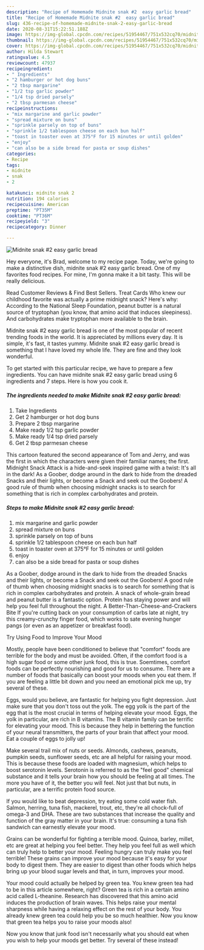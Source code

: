 ```yaml
---
description: "Recipe of Homemade Midnite snak #2  easy garlic bread"
title: "Recipe of Homemade Midnite snak #2  easy garlic bread"
slug: 436-recipe-of-homemade-midnite-snak-2-easy-garlic-bread
date: 2020-08-31T15:22:51.188Z
image: https://img-global.cpcdn.com/recipes/51954467/751x532cq70/midnite-snak-2-easy-garlic-bread-recipe-main-photo.jpg
thumbnail: https://img-global.cpcdn.com/recipes/51954467/751x532cq70/midnite-snak-2-easy-garlic-bread-recipe-main-photo.jpg
cover: https://img-global.cpcdn.com/recipes/51954467/751x532cq70/midnite-snak-2-easy-garlic-bread-recipe-main-photo.jpg
author: Hilda Stewart
ratingvalue: 4.5
reviewcount: 47937
recipeingredient:
- " Ingredients"
- "2 hamburger or hot dog buns"
- "2 tbsp margarine"
- "1/2 tsp garlic powder"
- "1/4 tsp dried parsely"
- "2 tbsp parmesan cheese"
recipeinstructions:
- "mix margarine and garlic powder"
- "spread mixture on buns"
- "sprinkle parsely on top of buns"
- "sprinkle 1/2 tablespoon cheese on each bun half"
- "toast in toaster oven at 375°F for 15 minutes or until golden"
- "enjoy"
- "can also be a side bread for pasta or soup dishes"
categories:
- Recipe
tags:
- midnite
- snak
- 2

katakunci: midnite snak 2 
nutrition: 194 calories
recipecuisine: American
preptime: "PT35M"
cooktime: "PT36M"
recipeyield: "3"
recipecategory: Dinner

---
```



![Midnite snak #2  easy garlic bread](https://img-global.cpcdn.com/recipes/51954467/751x532cq70/midnite-snak-2-easy-garlic-bread-recipe-main-photo.jpg)

Hey everyone, it's Brad, welcome to my recipe page. Today, we're going to make a distinctive dish, midnite snak #2  easy garlic bread. One of my favorites food recipes. For mine, I'm gonna make it a bit tasty. This will be really delicious.

Read Customer Reviews &amp; Find Best Sellers. Treat Cards Who knew our childhood favorite was actually a prime midnight snack? Here&#39;s why: According to the National Sleep Foundation, peanut butter is a natural source of tryptophan (you know, that amino acid that induces sleepiness). And carbohydrates make tryptophan more available to the brain.

Midnite snak #2  easy garlic bread is one of the most popular of recent trending foods in the world. It is appreciated by millions every day. It is simple, it's fast, it tastes yummy. Midnite snak #2  easy garlic bread is something that I have loved my whole life. They are fine and they look wonderful.


To get started with this particular recipe, we have to prepare a few ingredients. You can have midnite snak #2  easy garlic bread using 6 ingredients and 7 steps. Here is how you cook it.

<!--inarticleads1-->

##### The ingredients needed to make Midnite snak #2  easy garlic bread:

1. Take  Ingredients
1. Get 2 hamburger or hot dog buns
1. Prepare 2 tbsp margarine
1. Make ready 1/2 tsp garlic powder
1. Make ready 1/4 tsp dried parsely
1. Get 2 tbsp parmesan cheese


This cartoon featured the second appearance of Tom and Jerry, and was the first in which the characters were given their familiar names; the first. Midnight Snack Attack is a hide-and-seek inspired game with a twist: It&#39;s all in the dark! As a Goober, dodge around in the dark to hide from the dreaded Snacks and their lights, or become a Snack and seek out the Goobers! A good rule of thumb when choosing midnight snacks is to search for something that is rich in complex carbohydrates and protein. 

<!--inarticleads2-->

##### Steps to make Midnite snak #2  easy garlic bread:

1. mix margarine and garlic powder
1. spread mixture on buns
1. sprinkle parsely on top of buns
1. sprinkle 1/2 tablespoon cheese on each bun half
1. toast in toaster oven at 375°F for 15 minutes or until golden
1. enjoy
1. can also be a side bread for pasta or soup dishes


As a Goober, dodge around in the dark to hide from the dreaded Snacks and their lights, or become a Snack and seek out the Goobers! A good rule of thumb when choosing midnight snacks is to search for something that is rich in complex carbohydrates and protein. A snack of whole-grain bread and peanut butter is a fantastic option. Protein has staying power and will help you feel full throughout the night. A Better-Than-Cheese-and-Crackers Bite If you&#39;re cutting back on your consumption of carbs late at night, try this creamy-crunchy finger food, which works to sate evening hunger pangs (or even as an appetizer or breakfast food). 

Try Using Food to Improve Your Mood


Mostly, people have been conditioned to believe that "comfort" foods are terrible for the body and must be avoided. Often, if the comfort food is a high sugar food or some other junk food, this is true. Soemtimes, comfort foods can be perfectly nourishing and good for us to consume. There are a number of foods that basically can boost your moods when you eat them. If you are feeling a little bit down and you need an emotional pick me up, try several of these.

Eggs, would you believe, are fantastic for helping you fight depression. Just make sure that you don't toss out the yolk. The egg yolk is the part of the egg that is the most crucial in terms of helping elevate your mood. Eggs, the yolk in particular, are rich in B vitamins. The B vitamin family can be terrific for elevating your mood. This is because they help in bettering the function of your neural transmitters, the parts of your brain that affect your mood. Eat a couple of eggs to jolly up!

Make several trail mix of nuts or seeds. Almonds, cashews, peanuts, pumpkin seeds, sunflower seeds, etc are all helpful for raising your mood. This is because these foods are loaded with magnesium, which helps to boost serotonin levels. Serotonin is referred to as the "feel good" chemical substance and it tells your brain how you should be feeling at all times. The more you have of it, the better you will feel. Not just that but nuts, in particular, are a terrific protein food source.

If you would like to beat depression, try eating some cold water fish. Salmon, herring, tuna fish, mackerel, trout, etc, they're all chock-full of omega-3 and DHA. These are two substances that increase the quality and function of the gray matter in your brain. It's true: consuming a tuna fish sandwich can earnestly elevate your mood. 

Grains can be wonderful for fighting a terrible mood. Quinoa, barley, millet, etc are great at helping you feel better. They help you feel full as well which can truly help to better your mood. Feeling hungry can truly make you feel terrible! These grains can improve your mood because it's easy for your body to digest them. They are easier to digest than other foods which helps bring up your blood sugar levels and that, in turn, improves your mood.

Your mood could actually be helped by green tea. You knew green tea had to be in this article somewhere, right? Green tea is rich in a certain amino acid called L-theanine. Research has discovered that this amino acid induces the production of brain waves. This helps raise your mental sharpness while having a relaxing effect on the rest of your body. You already knew green tea could help you be so much healthier. Now you know that green tea helps you to raise your moods also!

Now you know that junk food isn't necessarily what you should eat when you wish to help your moods get better. Try several of these instead!

